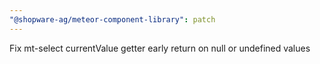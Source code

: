 ```yaml
---
"@shopware-ag/meteor-component-library": patch
---
```


Fix mt-select currentValue getter early return on null or undefined values
